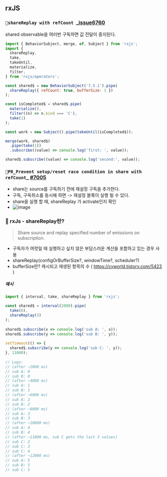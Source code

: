 ## rxJS
### `🥵shareReplay with refCount `_[issue6760](https://github.com/ReactiveX/rxjs/issues/6760)             
shared observable을 여러번 구독하면 값 전달이 중지된다.
```javascript
import { BehaviorSubject, merge, of, Subject } from 'rxjs';
import {
  shareReplay,
  take,
  takeUntil,
  materialize,
  filter,
} from 'rxjs/operators';

const shared$ = new BehaviorSubject('7.5.1').pipe(
  shareReplay({ refCount: true, bufferSize: 1 })
);

const isCompleted$ = shared$.pipe(
  materialize(),
  filter((n) => n.kind === 'C'),
  take(1)
);

const work = new Subject().pipe(takeUntil(isCompleted$));

merge(work, shared$)
  .pipe(take(1))
  .subscribe((value) => console.log('first: ', value));

shared$.subscribe((value) => console.log('second:', value));
```

### `📑PR_Prevent setup/reset race condition in share with refCount`_ [#7005](https://github.com/ReactiveX/rxjs/pull/7005)
- share는 source를 구독하기 전에 재설정 구독을 추가한다.    
- 구독, 구독취소를 동시해 하면 -> 재설정 블록이 실행 될 수 있다.
- share을 실행 할 때, shareReplay 가 activate인지 확인   
- ![image](https://user-images.githubusercontent.com/63353110/178141907-81bfb850-9eb1-4d3c-928e-e7df4d82a8b5.png)


### 👀 rxJs - shareReplay란?
> Share source and replay specified number of emissions on subscription.
- 구독자가 여럿일 때 실행하고 싶지 않은 부담스러운 계산을 포함하고 있는 경우 사용
- shareReplay(configOrBufferSize?, windowTime?, scheduler?)
- bufferSize란? 캐시되고 재생된 항목의 수 ( https://cyworld.tistory.com/5423 )


##### 예시
```javascript
import { interval, take, shareReplay } from 'rxjs';
 
const shared$ = interval(2000).pipe(
  take(6),
  shareReplay(3)
);
 
shared$.subscribe(x => console.log('sub A: ', x));
shared$.subscribe(y => console.log('sub B: ', y));
 
setTimeout(() => {
  shared$.subscribe(y => console.log('sub C: ', y));
}, 11000);
 
// Logs:
// (after ~2000 ms)
// sub A: 0
// sub B: 0
// (after ~4000 ms)
// sub A: 1
// sub B: 1
// (after ~6000 ms)
// sub A: 2
// sub B: 2
// (after ~8000 ms)
// sub A: 3
// sub B: 3
// (after ~10000 ms)
// sub A: 4
// sub B: 4
// (after ~11000 ms, sub C gets the last 3 values)
// sub C: 2
// sub C: 3
// sub C: 4
// (after ~12000 ms)
// sub A: 5
// sub B: 5
// sub C: 5
```
